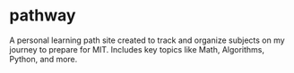 # pathway
A personal learning path site created to track and organize subjects on my journey to prepare for MIT. Includes key topics like Math, Algorithms, Python, and more.
